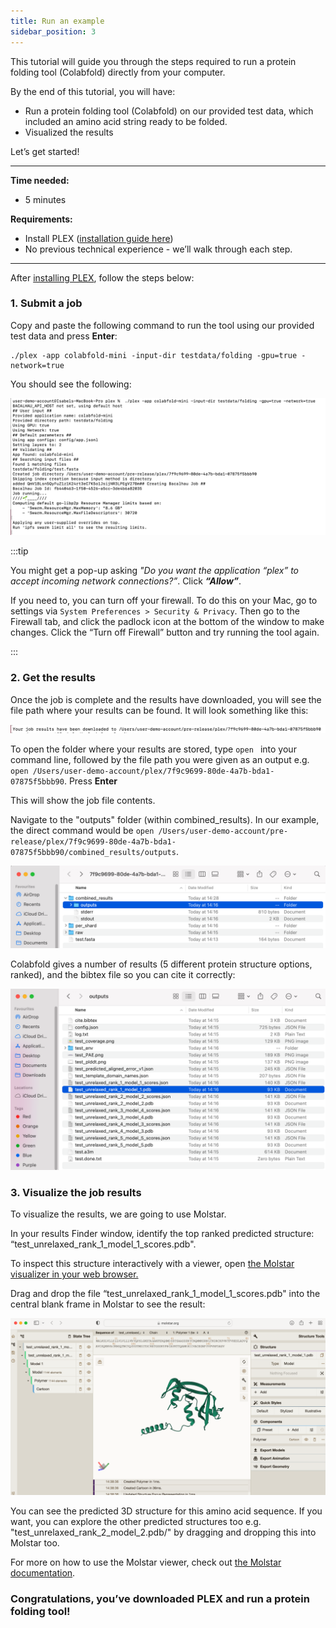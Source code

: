 ```yaml
---
title: Run an example
sidebar_position: 3
---
```


This tutorial will guide you through the steps required to run a protein folding tool (Colabfold) directly from your computer.

By the end of this tutorial, you will have:

* Run a protein folding tool (Colabfold) on our provided test data, which included an amino acid string ready to be folded.
* Visualized the results

Let’s get started!

---

**Time needed:**
- 5 minutes

**Requirements:**

- Install PLEX ([installation guide here](../getting-started/install-plex.md))
- No previous technical experience - we’ll walk through each step.

---

After [installing PLEX](../getting-started/install-plex.md), follow the steps below:

### 1. Submit a job

Copy and paste the following command to run the tool using our provided test data and press **Enter**:

```
./plex -app colabfold-mini -input-dir testdata/folding -gpu=true -network=true
```

You should see the following:

![submitted](protein-folding-job-running-14mar23.png)

:::tip

You might get a pop-up asking *"Do you want the application “plex” to accept incoming network connections?”*. Click ***“Allow”***.

If you need to, you can turn off your firewall. To do this on your Mac, go to settings via `System Preferences > Security & Privacy`. Then go to the Firewall tab, and click the padlock icon at the bottom of the window to make changes. Click the “Turn off Firewall” button and try running the tool again.

:::

### 2. Get the results

Once the job is complete and the results have downloaded, you will see the file path where your results can be found. It will look something like this: 

![result.png](protein-folding-results-downloaded-14mar23.png)

To open the folder where your results are stored, type ```open ``` into your command line, followed by the file path you were given as an output e.g. ```open /Users/user-demo-account/plex/7f9c9699-80de-4a7b-bda1-07875f5bbb90```. Press **Enter**

This will show the job file contents.

Navigate to the "outputs" folder (within combined_results). In our example, the direct command would be ```open /Users/user-demo-account/pre-release/plex/7f9c9699-80de-4a7b-bda1-07875f5bbb90/combined_results/outputs```.

![InstallationTutorial_Screenshot_with_results_folder](open-folder-after-results-14mar23.png)

Colabfold gives a number of results (5 different protein structure options, ranked), and the bibtex file so you can cite it correctly:

![resultcontent.png](protein-folding-results-14mar23.png)

### 3. Visualize the job results

To visualize the results, we are going to use Molstar.

In your results Finder window, identify the top ranked predicted structure: “test_unrelaxed_rank_1_model_1_scores.pdb".

To inspect this structure interactively with a viewer, open [the Molstar visualizer in your web browser.](https://molstar.org/viewer/)

Drag and drop the file “test_unrelaxed_rank_1_model_1_scores.pdb" into the central blank frame in Molstar to see the result:

![molstar](protein-folding-result-molstar-14mar23.png)

You can see the predicted 3D structure for this amino acid sequence. If you want, you can explore the other predicted structures too e.g. "test_unrelaxed_rank_2_model_2.pdb/" by dragging and dropping this into Molstar too.

For more on how to use the Molstar viewer, check out [the Molstar documentation](https://molstar.org/viewer-docs/).

### Congratulations, you’ve downloaded PLEX and run a protein folding tool!